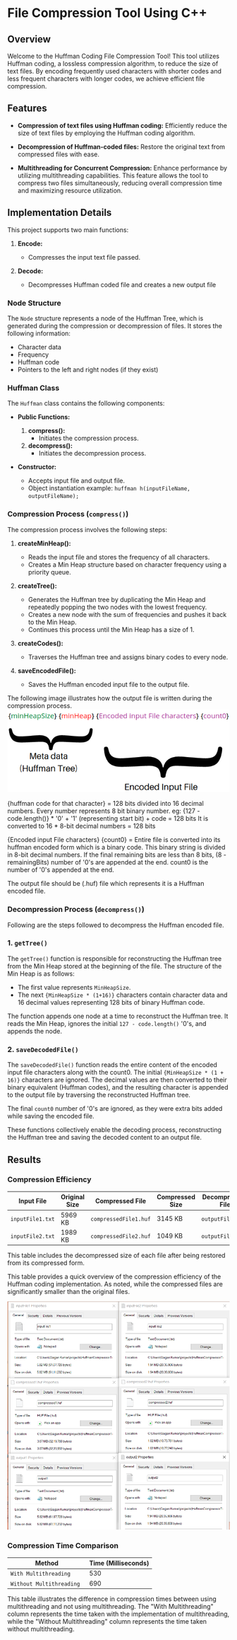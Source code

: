#  File Compression Tool Using C++



## Overview

Welcome to the Huffman Coding File Compression Tool! This tool utilizes Huffman coding, a lossless compression algorithm, to reduce the size of text files. By encoding frequently used characters with shorter codes and less frequent characters with longer codes, we achieve efficient file compression.

## Features

- **Compression of text files using Huffman coding:** Efficiently reduce the size of text files by employing the Huffman coding algorithm.
  
- **Decompression of Huffman-coded files:** Restore the original text from compressed files with ease.

- **Multithreading for Concurrent Compression:** Enhance performance by utilizing multithreading capabilities. This feature allows the tool to compress two files simultaneously, reducing overall compression time and maximizing resource utilization.




## Implementation Details


This project supports two main functions:

1. **Encode:**
   - Compresses the input text file passed.

2. **Decode:**
   - Decompresses Huffman coded file and creates a new output file

### Node Structure

The `Node` structure represents a node of the Huffman Tree, which is generated during the compression or decompression of files. It stores the following information:
- Character data
- Frequency
- Huffman code
- Pointers to the left and right nodes (if they exist)

### Huffman Class

The `Huffman` class contains the following components:

- **Public Functions:**
  1. **compress():**
     - Initiates the compression process.
  2. **decompress():**
     - Initiates the decompression process.

- **Constructor:**
  - Accepts input file and output file.
  - Object instantiation example: `huffman h(inputFileName, outputFileName);`

### Compression Process (`compress()`)

The compression process involves the following steps:

1. **createMinHeap():**
   - Reads the input file and stores the frequency of all characters.
   - Creates a Min Heap structure based on character frequency using a priority queue.

2. **createTree():**
   - Generates the Huffman tree by duplicating the Min Heap and repeatedly popping the two nodes with the lowest frequency.
   - Creates a new node with the sum of frequencies and pushes it back to the Min Heap.
   - Continues this process until the Min Heap has a size of 1.

3. **createCodes():**
   - Traverses the Huffman tree and assigns binary codes to every node.

4. **saveEncodedFile():**
   - Saves the Huffman encoded input file to the output file.



The following image illustrates how the output file is written during the compression process.
![Output File Structure](images/huffman_image.png)

{huffman code for that character} = 128 bits divided into 16 decimal numbers. Every number represents 8 bit binary number.
eg: {127 - code.length()} * '0' + '1' (representing start bit) + code = 128 bits
It is converted to 16 * 8-bit decimal numbers = 128 bits

{Encoded input File characters} {count0} = Entire file is converted into its huffman encoded form which is a binary code. This binary string is divided in 8-bit decimal numbers. If the final remaining bits are less than 8 bits, (8 - remainingBits) number of '0's are appended at the end. count0 is the number of '0's appended at the end.

The output file should be (.huf) file which represents it is a Huffman encoded file.



### Decompression Process (`decompress()`)

 Following are the steps followed to decompress the Huffman encoded file.


### 1. `getTree()`

The `getTree()` function is responsible for reconstructing the Huffman tree from the Min Heap stored at the beginning of the file. The structure of the Min Heap is as follows:
- The first value represents `MinHeapSize`.
- The next `{MinHeapSize * (1+16)}` characters contain character data and 16 decimal values representing 128 bits of binary Huffman code.

The function appends one node at a time to reconstruct the Huffman tree. It reads the Min Heap, ignores the initial `127 - code.length()` '0's, and appends the node.

### 2. `saveDecodedFile()`

The `saveDecodedFile()` function reads the entire content of the encoded input file characters along with the count0. The initial `{MinHeapSize * (1 + 16)}` characters are ignored. The decimal values are then converted to their binary equivalent (Huffman codes), and the resulting character is appended to the output file by traversing the reconstructed Huffman tree.

The final `count0` number of '0's are ignored, as they were extra bits added while saving the encoded file.

These functions collectively enable the decoding process, reconstructing the Huffman tree and saving the decoded content to an output file.

## Results
### Compression Efficiency


| Input File       | Original Size | Compressed File   | Compressed Size | Decompressed File | Decompressed Size |
|-------------------|---------------|-------------------|------------------|-------------------|-------------------|
| `inputFile1.txt`  | 5969 KB       | `compressedFile1.huf` | 3145 KB          | `outputFile1.txt` | 5969 KB           |
| `inputFile2.txt`  | 1989 KB       | `compressedFile2.huf` | 1049 KB          | `outputFile2.txt` | 1989 KB           |

This table includes the decompressed size of each file after being restored from its compressed form. 


This table provides a quick overview of the compression efficiency of the Huffman coding implementation. As noted, while the compressed files are significantly smaller than the original files.

![Output File Structure](images/compression_times.PNG)

### Compression Time Comparison

| Method                 | Time (Milliseconds) |
|------------------------|----------------------|
| `With Multithreading`    | 530                  |
| `Without Multithreading `| 690                  |

This table illustrates the difference in compression times between using multithreading and not using multithreading. The "With Multithreading" column represents the time taken with the implementation of multithreading, while the "Without Multithreading" column represents the time taken without multithreading.







